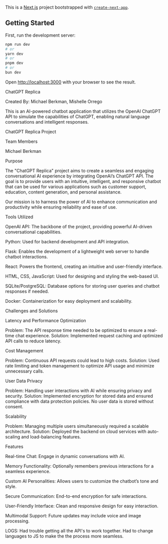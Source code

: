 This is a [Next.js](https://nextjs.org) project bootstrapped with [`create-next-app`](https://nextjs.org/docs/app/api-reference/cli/create-next-app).

## Getting Started

First, run the development server:

```bash
npm run dev
# or
yarn dev
# or
pnpm dev
# or
bun dev
```

Open [http://localhost:3000](http://localhost:3000) with your browser to see the result.

ChatGPT Replica

Created By: Michael Berkman, Mishelle Orrego

This is an AI-powered chatbot application that utilizes the OpenAI ChatGPT API to simulate the capabilities of ChatGPT, enabling natural language conversations and intelligent responses.

ChatGPT Replica Project

Team Members

Michael Berkman

Purpose

The "ChatGPT Replica" project aims to create a seamless and engaging conversational AI experience by integrating OpenAI’s ChatGPT API. The goal is to provide users with an intuitive, intelligent, and responsive chatbot that can be used for various applications such as customer support, education, content generation, and personal assistance.

Our mission is to harness the power of AI to enhance communication and productivity while ensuring reliability and ease of use.

Tools Utilized

OpenAI API: The backbone of the project, providing powerful AI-driven conversational capabilities.

Python: Used for backend development and API integration.

Flask: Enables the development of a lightweight web server to handle chatbot interactions.

React: Powers the frontend, creating an intuitive and user-friendly interface.

HTML, CSS, JavaScript: Used for designing and styling the web-based UI.

SQLite/PostgreSQL: Database options for storing user queries and chatbot responses if needed.

Docker: Containerization for easy deployment and scalability.

Challenges and Solutions

Latency and Performance Optimization

Problem: The API response time needed to be optimized to ensure a real-time chat experience.
Solution: Implemented request caching and optimized API calls to reduce latency.

Cost Management

Problem: Continuous API requests could lead to high costs.
Solution: Used rate limiting and token management to optimize API usage and minimize unnecessary calls.

User Data Privacy

Problem: Handling user interactions with AI while ensuring privacy and security.
Solution: Implemented encryption for stored data and ensured compliance with data protection policies. No user data is stored without consent.

Scalability

Problem: Managing multiple users simultaneously required a scalable architecture.
Solution: Deployed the backend on cloud services with auto-scaling and load-balancing features.

Features

Real-time Chat: Engage in dynamic conversations with AI.

Memory Functionality: Optionally remembers previous interactions for a seamless experience.

Custom AI Personalities: Allows users to customize the chatbot’s tone and style.

Secure Communication: End-to-end encryption for safe interactions.

User-Friendly Interface: Clean and responsive design for easy interaction.

Multimodal Support: Future updates may include voice and image processing.


LOGS: 
Had trouble getting all the API's to work together. Had to change languages to JS to make the the process more seamless. 



